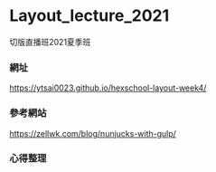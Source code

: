 # Layout_lecture_2021

切版直播班2021夏季班

### 網址
https://ytsai0023.github.io/hexschool-layout-week4/

### 參考網站
https://zellwk.com/blog/nunjucks-with-gulp/



### 心得整理


